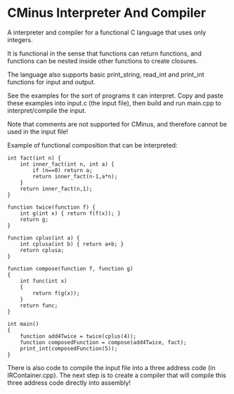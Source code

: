 # CMinus Interpreter And Compiler

A interpreter and compiler for a functional C language that uses only integers.

It is functional in the sense that functions can return functions, and functions can be nested inside other functions to create closures.

The language also supports basic print_string, read_int and print_int functions for input and output.

See the examples for the sort of programs it can interpret. Copy and paste these examples into input.c (the input file), then build and run main.cpp to interpret/compile the input.

Note that comments are not supported for CMinus, and therefore cannot be used in the input file!

Example of functional composition that can be interpreted:
```
int fact(int n) {
	int inner_fact(int n, int a) {
		if (n==0) return a;
		return inner_fact(n-1,a*n);
	}
	return inner_fact(n,1);
}

function twice(function f) {
	int g(int x) { return f(f(x)); }
	return g;
}

function cplus(int a) {
	int cplusa(int b) { return a+b; }
	return cplusa;
}

function compose(function f, function g)
{
	int func(int x)
	{
		return f(g(x));
	}
	return func;
}

int main()
{
	function add4Twice = twice(cplus(4));
	function composedFunction = compose(add4Twice, fact);
	print_int(composedFunction(5));
}
```

There is also code to compile the input file into a three address code (in IRContainer.cpp). The next step is to create a compiler that will compile this three address code directly into assembly! 
